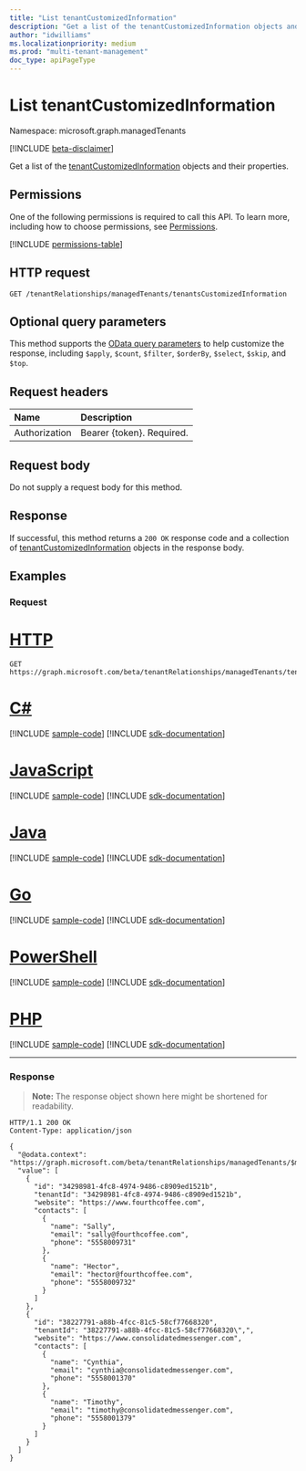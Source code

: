 ```yaml
---
title: "List tenantCustomizedInformation"
description: "Get a list of the tenantCustomizedInformation objects and their properties."
author: "idwilliams"
ms.localizationpriority: medium
ms.prod: "multi-tenant-management"
doc_type: apiPageType
---
```


# List tenantCustomizedInformation
Namespace: microsoft.graph.managedTenants

[!INCLUDE [beta-disclaimer](../../includes/beta-disclaimer.md)]

Get a list of the [tenantCustomizedInformation](../resources/managedtenants-tenantcustomizedinformation.md) objects and their properties.

## Permissions
One of the following permissions is required to call this API. To learn more, including how to choose permissions, see [Permissions](/graph/permissions-reference).

<!-- { "blockType": "permissions", "name": "managedtenants_managedtenant_list_tenantscustomizedinformation" } -->
[!INCLUDE [permissions-table](../includes/permissions/managedtenants-managedtenant-list-tenantscustomizedinformation-permissions.md)]

## HTTP request

<!-- {
  "blockType": "ignored"
}
-->
``` http
GET /tenantRelationships/managedTenants/tenantsCustomizedInformation
```

## Optional query parameters
This method supports the [OData query parameters](/graph/query-parameters) to help customize the response, including `$apply`, `$count`, `$filter`, `$orderBy`, `$select`, `$skip`, and `$top`.

## Request headers
|Name|Description|
|:---|:---|
|Authorization|Bearer {token}. Required.|

## Request body
Do not supply a request body for this method.

## Response

If successful, this method returns a `200 OK` response code and a collection of [tenantCustomizedInformation](../resources/managedtenants-tenantcustomizedinformation.md) objects in the response body.

## Examples

### Request

# [HTTP](#tab/http)
<!-- {
  "blockType": "request",
  "name": "list_tenantcustomizedinformation"
}
-->
``` http
GET https://graph.microsoft.com/beta/tenantRelationships/managedTenants/tenantsCustomizedInformation
```

# [C#](#tab/csharp)
[!INCLUDE [sample-code](../includes/snippets/csharp/list-tenantcustomizedinformation-csharp-snippets.md)]
[!INCLUDE [sdk-documentation](../includes/snippets/snippets-sdk-documentation-link.md)]

# [JavaScript](#tab/javascript)
[!INCLUDE [sample-code](../includes/snippets/javascript/list-tenantcustomizedinformation-javascript-snippets.md)]
[!INCLUDE [sdk-documentation](../includes/snippets/snippets-sdk-documentation-link.md)]

# [Java](#tab/java)
[!INCLUDE [sample-code](../includes/snippets/java/list-tenantcustomizedinformation-java-snippets.md)]
[!INCLUDE [sdk-documentation](../includes/snippets/snippets-sdk-documentation-link.md)]

# [Go](#tab/go)
[!INCLUDE [sample-code](../includes/snippets/go/list-tenantcustomizedinformation-go-snippets.md)]
[!INCLUDE [sdk-documentation](../includes/snippets/snippets-sdk-documentation-link.md)]

# [PowerShell](#tab/powershell)
[!INCLUDE [sample-code](../includes/snippets/powershell/list-tenantcustomizedinformation-powershell-snippets.md)]
[!INCLUDE [sdk-documentation](../includes/snippets/snippets-sdk-documentation-link.md)]

# [PHP](#tab/php)
[!INCLUDE [sample-code](../includes/snippets/php/list-tenantcustomizedinformation-php-snippets.md)]
[!INCLUDE [sdk-documentation](../includes/snippets/snippets-sdk-documentation-link.md)]

---



### Response
>**Note:** The response object shown here might be shortened for readability.
<!-- {
  "blockType": "response",
  "truncated": true,
  "@odata.type": "Collection(microsoft.graph.managedTenants.tenantCustomizedInformation)"
}
-->
``` http
HTTP/1.1 200 OK
Content-Type: application/json

{
  "@odata.context": "https://graph.microsoft.com/beta/tenantRelationships/managedTenants/$metadata#tenantCustomizedInformation",
  "value": [
    {
      "id": "34298981-4fc8-4974-9486-c8909ed1521b",
      "tenantId": "34298981-4fc8-4974-9486-c8909ed1521b",
      "website": "https://www.fourthcoffee.com",
      "contacts": [
        {
          "name": "Sally",
          "email": "sally@fourthcoffee.com",
          "phone": "5558009731"
        },
        {
          "name": "Hector",
          "email": "hector@fourthcoffee.com",
          "phone": "5558009732"
        }
      ]
    },
    {
      "id": "38227791-a88b-4fcc-81c5-58cf77668320",
      "tenantId": "38227791-a88b-4fcc-81c5-58cf77668320\",",
      "website": "https://www.consolidatedmessenger.com",
      "contacts": [
        {
          "name": "Cynthia",
          "email": "cynthia@consolidatedmessenger.com",
          "phone": "5558001370"
        },
        {
          "name": "Timothy",
          "email": "timothy@consolidatedmessenger.com",
          "phone": "5558001379"
        }
      ]
    }
  ]
}
```
